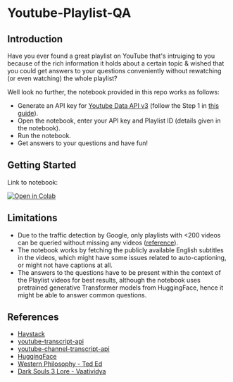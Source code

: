 # Youtube-Playlist-QA


## Introduction  

Have you ever found a great playlist on YouTube that's intruiging to you because of the rich information it holds about a certain topic & wished that you could get answers to your questions conveniently without rewatching (or even watching) the whole playlist?

Well look no further, the notebook provided in this repo works as follows:
* Generate an API key for [Youtube Data API v3](https://developers.google.com/youtube/v3) (follow the Step 1 in [this guide](https://developers.google.com/youtube/v3/quickstart/python?authuser=1)).
* Open the notebook, enter your API key and Playlist ID (details given in the notebook).
* Run the notebook.
* Get answers to your questions and have fun!


## Getting Started

Link to notebook: 

<a href="https://colab.research.google.com/gist/tripathiarpan20/d9a8476f5e7cb02ee35e47f99971a49f/-github-youtube-playlist-captions-question-answering.ipynb" target="_parent"><img src="https://colab.research.google.com/assets/colab-badge.svg" alt="Open in Colab"/></a>
 
## Limitations

* Due to the traffic detection by Google, only playlists with <200 videos can be queried without missing any videos ([reference](https://github.com/jdepoix/youtube-transcript-api/issues/79)).
* The notebook works by fetching the publicly available English subtitles in the videos, which might have some issues related to auto-captioning, or might not have captions at all.
* The answers to the questions have to be present within the context of the Playlist videos for best results, although the notebook uses pretrained generative Transformer models from HuggingFace, hence it might be able to answer common questions.


## References
* [Haystack](https://github.com/deepset-ai/haystack)
* [youtube-transcript-api](https://github.com/jdepoix/youtube-transcript-api)
* [youtube-channel-transcript-api](https://github.com/danielcliu/youtube-channel-transcript-api)
* [HuggingFace](https://huggingface.co/)
* [Western Philosophy - Ted Ed](https://www.youtube.com/watch?v=SWlUKJIMge4&list=PLwxNMb28XmpeypJMHfNbJ4RAFkRtmAN3P)
* [Dark Souls 3 Lore - Vaatividya](https://www.youtube.com/watch?v=8UNdFzs0iqg&list=PLWLedd0Zw3c7TTg9J6yA5fd-554ojNlrF)
